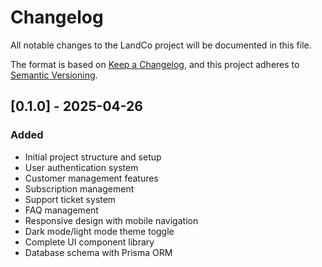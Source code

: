 # Changelog

All notable changes to the LandCo project will be documented in this file.

The format is based on [Keep a Changelog](https://keepachangelog.com/en/1.0.0/),
and this project adheres to [Semantic Versioning](https://semver.org/spec/v2.0.0.html).

## [0.1.0] - 2025-04-26

### Added
- Initial project structure and setup
- User authentication system
- Customer management features
- Subscription management
- Support ticket system
- FAQ management
- Responsive design with mobile navigation
- Dark mode/light mode theme toggle
- Complete UI component library
- Database schema with Prisma ORM